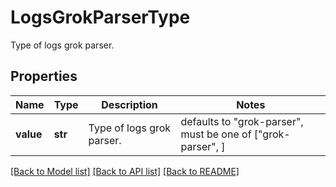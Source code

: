 # LogsGrokParserType

Type of logs grok parser.
## Properties
Name | Type | Description | Notes
------------ | ------------- | ------------- | -------------
**value** | **str** | Type of logs grok parser. | defaults to "grok-parser",  must be one of ["grok-parser", ]

[[Back to Model list]](README.md#documentation-for-models) [[Back to API list]](README.md#documentation-for-api-endpoints) [[Back to README]](README.md)


